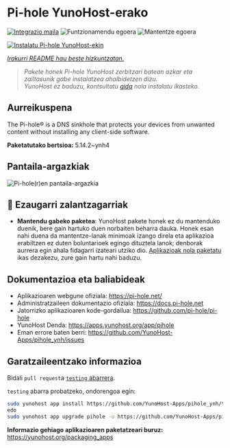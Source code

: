<!--
Ohart ongi: README hau automatikoki sortu da <https://github.com/YunoHost/apps/tree/master/tools/readme_generator>ri esker
EZ editatu eskuz.
-->

# Pi-hole YunoHost-erako

[![Integrazio maila](https://dash.yunohost.org/integration/pihole.svg)](https://ci-apps.yunohost.org/ci/apps/pihole/) ![Funtzionamendu egoera](https://ci-apps.yunohost.org/ci/badges/pihole.status.svg) ![Mantentze egoera](https://ci-apps.yunohost.org/ci/badges/pihole.maintain.svg)

[![Instalatu Pi-hole YunoHost-ekin](https://install-app.yunohost.org/install-with-yunohost.svg)](https://install-app.yunohost.org/?app=pihole)

*[Irakurri README hau beste hizkuntzatan.](./ALL_README.md)*

> *Pakete honek Pi-hole YunoHost zerbitzari batean azkar eta zailtasunik gabe instalatzea ahalbidetzen dizu.*  
> *YunoHost ez baduzu, kontsultatu [gida](https://yunohost.org/install) nola instalatu ikasteko.*

## Aurreikuspena

The Pi-hole® is a DNS sinkhole that protects your devices from unwanted content without installing any client-side software.

**Paketatutako bertsioa:** 5.14.2~ynh4

## Pantaila-argazkiak

![Pi-hole(r)en pantaila-argazkia](./doc/screenshots/dashboard.png)

## :red_circle: Ezaugarri zalantzagarriak

- **Mantendu gabeko paketea**: YunoHost pakete honek ez du mantenduko duenik, bere gain hartuko duen norbaiten beharra dauka. Honek esan nahi duena da mantentze-lanak minimoak izango direla eta aplikazioa erabiltzen ez duten boluntarioek egingo dituztela lanok; denborak aurrera egin ahala fidagarri izateari utziko dio. [Aplikazioak nola paketatu](https://yunohost.org/packaging_apps_intro) ikas dezakezu, zure gain hartu nahi baduzu.

## Dokumentazioa eta baliabideak

- Aplikazioaren webgune ofiziala: <https://pi-hole.net/>
- Administratzaileen dokumentazio ofiziala: <https://docs.pi-hole.net>
- Jatorrizko aplikazioaren kode-gordailua: <https://github.com/pi-hole/pi-hole>
- YunoHost Denda: <https://apps.yunohost.org/app/pihole>
- Eman errore baten berri: <https://github.com/YunoHost-Apps/pihole_ynh/issues>

## Garatzaileentzako informazioa

Bidali `pull request`a [`testing` abarrera](https://github.com/YunoHost-Apps/pihole_ynh/tree/testing).

`testing` abarra probatzeko, ondorengoa egin:

```bash
sudo yunohost app install https://github.com/YunoHost-Apps/pihole_ynh/tree/testing --debug
edo
sudo yunohost app upgrade pihole -u https://github.com/YunoHost-Apps/pihole_ynh/tree/testing --debug
```

**Informazio gehiago aplikazioaren paketatzeari buruz:** <https://yunohost.org/packaging_apps>
